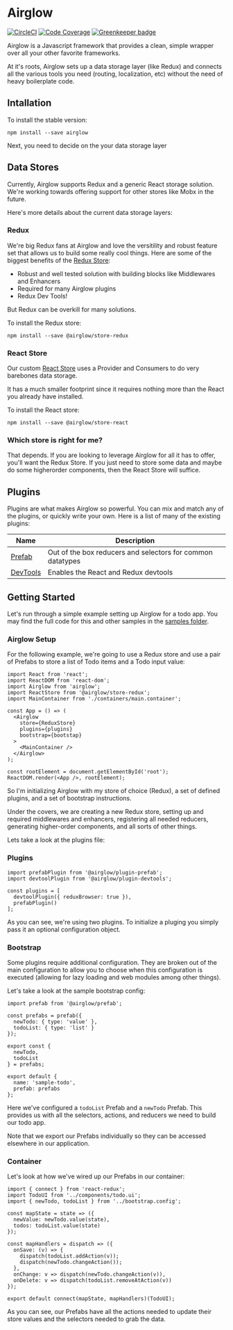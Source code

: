 # Airglow

[![CircleCI](https://img.shields.io/circleci/project/github/adobe/airglow/master.svg?logo=circleci)](https://circleci.com/gh/adobe/workflows/airglow)
[![Code Coverage](https://img.shields.io/codecov/c/github/adobe/airglow/master.svg?logo=codecov)](https://codecov.io/gh/adobe/airglow/branch/master) [![Greenkeeper badge](https://badges.greenkeeper.io/adobe/airglow.svg)](https://greenkeeper.io/)

Airglow is a Javascript framework that provides a clean, simple wrapper over all your other favorite frameworks.

At it's roots, Airglow sets up a data storage layer (like Redux) and connects all the various tools you need (routing, localization, etc) without the need of heavy boilerplate code.

## Intallation

To install the stable version:

```
npm install --save airglow
```

Next, you need to decide on the your data storage layer

## Data Stores

Currently, Airglow supports Redux and a generic React storage solution. We're working towards offering support for other stores like Mobx in the future.

Here's more details about the current data storage layers:

### Redux

We're big Redux fans at Airglow and love the versitility and robust feature set that allows us to build some really cool things. Here are some of the biggest benefits of the [Redux Store](./packages/airglow-store-redux):

 * Robust and well tested solution with building blocks like Middlewares and Enhancers
 * Required for many Airglow plugins
 * Redux Dev Tools!

But Redux can be overkill for many solutions.

To install the Redux store:

```
npm install --save @airglow/store-redux
```

### React Store

Our custom [React Store](./packages/airglow-store-react) uses a Provider and Consumers to do very barebones data storage.

It has a much smaller footprint since it requires nothing more than the React you already have installed.

To install the React store:

```
npm install --save @airglow/store-react
```

### Which store is right for me?

That depends. If you are looking to leverage Airglow for all it has to offer, you'll want the Redux Store. If you just need to store some data and maybe do some higherorder components, then the React Store will suffice.

## Plugins

Plugins are what makes Airglow so powerful. You can mix and match any of the plugins, or quickly write your own. Here is a list of many of the existing plugins:

| Name        | Description |
| ----------- | ----------- |
| [Prefab](./packages/airglow-plugin-prefab) | Out of the box reducers and selectors for common datatypes |
| [DevTools](./packages/airglow-plugin-devtools) | Enables the React and Redux devtools  |

## Getting Started

Let's run through a simple example setting up Airglow for a todo app. You may find the full code for this and other samples in the [samples folder](./packages/samples).

### Airglow Setup

For the following example, we're going to use a Redux store and use a pair of Prefabs to store a list of Todo items and a Todo input value:

```
import React from 'react';
import ReactDOM from 'react-dom';
import Airglow from 'airglow';
import ReactStore from '@airglow/store-redux';
import MainContainer from './containers/main.container';

const App = () => (
  <Airglow
    store={ReduxStore}
    plugins={plugins}
    bootstrap={bootstap}
  >
    <MainContainer />
  </Airglow>
);

const rootElement = document.getElementById('root');
ReactDOM.render(<App />, rootElement);
```

So I'm initializing Airglow with my store of choice (Redux), a set of defined plugins, and a set of bootstrap instructions.

Under the covers, we are creating a new Redux store, setting up and required middlewares and enhancers, registering all needed reducers, generating higher-order components, and all sorts of other things.

Lets take a look at the plugins file:

### Plugins

```
import prefabPlugin from '@airglow/plugin-prefab';
import devtoolPlugin from '@airglow/plugin-devtools';

const plugins = [
  devtoolPlugin({ reduxBrowser: true }),
  prefabPlugin()
];
```

As you can see, we're using two plugins. To initialize a pluging you simply pass it an optional configuration object.

### Bootstrap

Some plugins require additional configuration. They are broken out of the main configuration to allow you to choose when this configuration is executed (allowing for lazy loading and web modules among other things).

Let's take a look at the sample bootstrap config:

```
import prefab from '@airglow/prefab';

const prefabs = prefab({
  newTodo: { type: 'value' },
  todoList: { type: 'list' }
});

export const {
  newTodo,
  todoList
} = prefabs;

export default {
  name: 'sample-todo',
  prefab: prefabs
};
```

Here we've configured a `todoList` Prefab and a `newTodo` Prefab. This provides us with all the selectors, actions, and reducers we need to build our todo app.

Note that we export our Prefabs individually so they can be accessed elsewhere in our application.

### Container

Let's look at how we've wired up our Prefabs in our container:

```
import { connect } from 'react-redux';
import TodoUI from '../components/todo.ui';
import { newTodo, todoList } from '../bootstrap.config';

const mapState = state => ({
  newValue: newTodo.value(state),
  todos: todoList.value(state)
});

const mapHandlers = dispatch => ({
  onSave: (v) => {
    dispatch(todoList.addAction(v));
    dispatch(newTodo.changeAction());
  },
  onChange: v => dispatch(newTodo.changeAction(v)),
  onDelete: v => dispatch(todoList.removeAtAction(v))
});

export default connect(mapState, mapHandlers)(TodoUI);
```

As you can see, our Prefabs have all the actions needed to update their store values and the selectors needed to grab the data.

